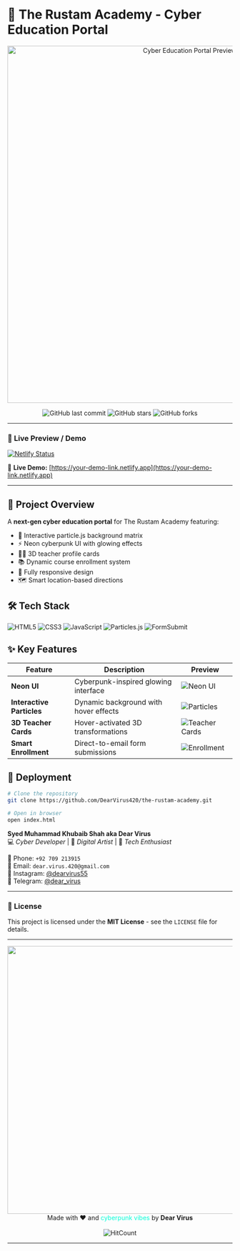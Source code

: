 # 🚀 The Rustam Academy - Cyber Education Portal 

<div align="center">
  <img src="https://raw.githubusercontent.com/DearVirus420/the-rustam-academy/main/assets/preview.gif" width="800" alt="Cyber Education Portal Preview">
  
  ![GitHub last commit](https://img.shields.io/github/last-commit/DearVirussir/the-rustam-academy?color=08fdd8&label=LAST%20UPDATE&style=for-the-badge)
  ![GitHub stars](https://img.shields.io/github/stars/DearVirussir/the-rustam-academy?color=ff2a6d&style=for-the-badge)
  ![GitHub forks](https://img.shields.io/github/forks/DearVirussir/the-rustam-academy?color=d300c5&style=for-the-badge)
</div>

---

### 🔗 Live Preview / Demo

[![Netlify Status](https://api.netlify.com/api/v1/badges/YOUR_BADGE_ID/deploy-status)](https://your-demo-link.netlify.app)

🚀 **Live Demo:** [https://your-demo-link.netlify.app](https://your-demo-link.netlify.app)

---

## 🌌 Project Overview

A **next-gen cyber education portal** for The Rustam Academy featuring:

- 🔮 Interactive particle.js background matrix
- ⚡ Neon cyberpunk UI with glowing effects
- 👨‍🏫 3D teacher profile cards
- 📚 Dynamic course enrollment system
- 📱 Fully responsive design
- 🗺️ Smart location-based directions

## 🛠️ Tech Stack

![HTML5](https://img.shields.io/badge/-HTML5-E34F26?style=flat-square&logo=html5&logoColor=white)
![CSS3](https://img.shields.io/badge/-CSS3-1572B6?style=flat-square&logo=css3)
![JavaScript](https://img.shields.io/badge/-JavaScript-F7DF1E?style=flat-square&logo=javascript&logoColor=black)
![Particles.js](https://img.shields.io/badge/-Particles.js-000000?style=flat-square)
![FormSubmit](https://img.shields.io/badge/-FormSubmit-00C300?style=flat-square)

## ✨ Key Features

| Feature | Description | Preview |
|---------|-------------|---------|
| **Neon UI** | Cyberpunk-inspired glowing interface | ![Neon UI](https://raw.githubusercontent.com/DearVirus420/the-rustam-academy/main/assets/neon-preview.gif) |
| **Interactive Particles** | Dynamic background with hover effects | ![Particles](https://raw.githubusercontent.com/DearVirus420/the-rustam-academy/main/assets/particles.gif) |
| **3D Teacher Cards** | Hover-activated 3D transformations | ![Teacher Cards](https://raw.githubusercontent.com/DearVirus420/the-rustam-academy/main/assets/teacher-cards.gif) |
| **Smart Enrollment** | Direct-to-email form submissions | ![Enrollment](https://raw.githubusercontent.com/DearVirus420/the-rustam-academy/main/assets/form.gif) |

## 🚀 Deployment

```bash
# Clone the repository
git clone https://github.com/DearVirus420/the-rustam-academy.git

# Open in browser
open index.html
```

**Syed Muhammad Khubaib Shah aka Dear Virus**  
💻 *Cyber Developer* | 🎨 *Digital Artist* | 🚀 *Tech Enthusiast*

📱 Phone: `+92 709 213915`  
📧 Email: `dear.virus.420@gmail.com`  
📸 Instagram: [@dearvirus55](https://instagram.com/dearvirus55)  
📨 Telegram: [@dear_virus](https://t.me/dear_virus)

---

### 📜 License

This project is licensed under the **MIT License** - see the `LICENSE` file for details.

---

<div align="center">
  <img src="https://raw.githubusercontent.com/DearVirus420/the-rustam-academy/main/assets/cyber-divider.png" width="600" />
  <br>
  Made with ❤️ and <span style="color:#08fdd8">cyberpunk vibes</span> by <strong>Dear Virus</strong>
  <br><br>
  <img src="https://hitcounter.pythonanywhere.com/count/tag.svg?url=https://github.com/DearVirus420/the-rustam-academy" alt="HitCount" />
</div>

---




